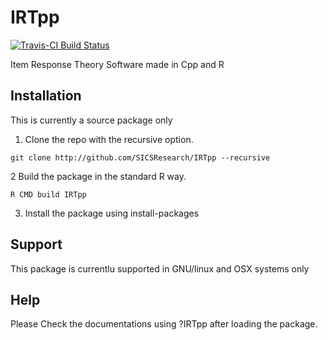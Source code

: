 # IRTpp

[![Travis-CI Build Status](https://travis-ci.org/SICSResearch/IRTpp.svg?branch=master)](https://travis-ci.org/SICSResearch/IRTpp)

Item Response Theory Software made in Cpp and R

## Installation

This is currently a source package only

1. Clone the repo with the recursive option.

```
git clone http://github.com/SICSResearch/IRTpp --recursive
```

2 Build the package in the standard R way.

```
R CMD build IRTpp
```

3. Install the package using install-packages

## Support

This package is currentlu supported in GNU/linux and OSX systems only

## Help

Please Check the documentations using ?IRTpp after loading the package.
